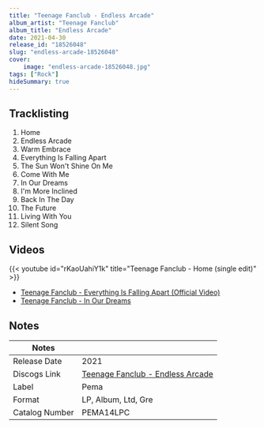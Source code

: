 ```yaml
---
title: "Teenage Fanclub - Endless Arcade"
album_artist: "Teenage Fanclub"
album_title: "Endless Arcade"
date: 2021-04-30
release_id: "18526048"
slug: "endless-arcade-18526048"
cover:
    image: "endless-arcade-18526048.jpg"
tags: ["Rock"]
hideSummary: true
---
```


## Tracklisting
1. Home
2. Endless Arcade
3. Warm Embrace
4. Everything Is Falling Apart
5. The Sun Won't Shine On Me
6. Come With Me
7. In Our Dreams
8. I'm More Inclined
9. Back In The Day
10. The Future
11. Living With You
12. Silent Song

## Videos
{{< youtube id="rKaoUahiY1k" title="Teenage Fanclub - Home (single edit)" >}}
- [Teenage Fanclub - Everything Is Falling Apart (Official Video)](https://www.youtube.com/watch?v=AffiHHlAbWQ)
- [Teenage Fanclub - In Our Dreams](https://www.youtube.com/watch?v=DRh4Gm2clwk)

## Notes

| Notes          |             |
| ---------------| ----------- |
| Release Date   | 2021 |
| Discogs Link   | [Teenage Fanclub - Endless Arcade](https://www.discogs.com/release/18526048) |
| Label          | Pema |
| Format         | LP, Album, Ltd, Gre |
| Catalog Number | PEMA14LPC |

